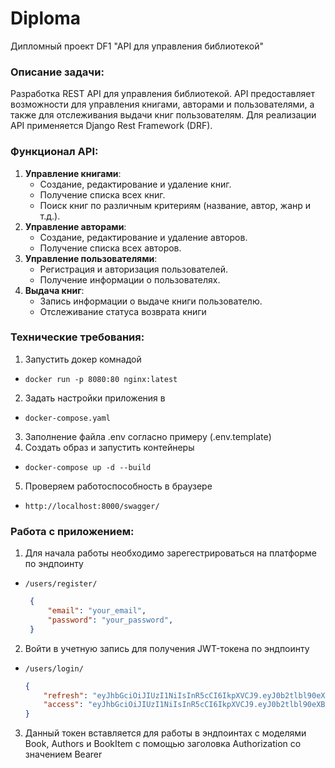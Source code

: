 # Diploma

Дипломный проект DF1 "API для управления библиотекой"

### Описание задачи:

Разработка REST API для управления библиотекой. API предоставляет возможности для управления книгами,
авторами и пользователями, а также для отслеживания выдачи книг пользователям.
Для реализации API применяется Django Rest Framework (DRF).

### Функционал API:

1. **Управление книгами**:
    - Создание, редактирование и удаление книг.
    - Получение списка всех книг.
    - Поиск книг по различным критериям (название, автор, жанр и т.д.).
2. **Управление авторами**:
    - Создание, редактирование и удаление авторов.
    - Получение списка всех авторов.
3. **Управление пользователями**:
    - Регистрация и авторизация пользователей.
    - Получение информации о пользователях.
4. **Выдача книг**:
    - Запись информации о выдаче книги пользователю.
    - Отслеживание статуса возврата книги

### Технические требования:

1. Запустить докер комнадой

* `docker run -p 8080:80 nginx:latest`

2. Задать настройки приложения в

* `docker-compose.yaml`

3. Заполнение файла .env согласно примеру (.env.template)
4. Создать образ и запустить контейнеры

* `docker-compose up -d --build`

5. Проверяем работоспособность в браузере

* `http://localhost:8000/swagger/`

### Работа с приложением:

1. Для начала работы необходимо зарегестрироваться на платформе по эндпоинту

* `/users/register/`
   ```json
	{
		"email": "your_email",
		"password": "your_password",
	}
	```

2. Войти в учетную запись для получения JWT-токена по эндпоинту

* `/users/login/`
	```json
	{
		"refresh": "eyJhbGciOiJIUzI1NiIsInR5cCI6IkpXVCJ9.eyJ0b2tlbl90eXBlIjoicmVmcmVzaCIsImV4cCI6MTczMzMwODUwMywiaWF0IjoxNzMzMjIyMTAzLCJqdGkiOiIzODI1YTExN2E5NDg0MWNhOTg4MDg0OGY5ODVjMWRjOCIsInVzZXJfaWQiOjF9.Ac6H0LjNQRbq3EUHwRdcJooLvQPz3zpUcC2xQ2Ge9pc",
		"access": "eyJhbGciOiJIUzI1NiIsInR5cCI6IkpXVCJ9.eyJ0b2tlbl90eXBlIjoiYWNjZXNzIiwiZXhwIjoxNzMzMzA4NTAzLCJpYXQiOjE3MzMyMjIxMDMsImp0aSI6IjJhMTRhNDZiOTgzMTRmNDA4ZmQ2MDM3Y2M3N2Q0ZWMwIiwidXNlcl9pZCI6MX0.UC4phtaMVzjnI_pWg6rM9cOYqIo9RIbU0ciidjPU6sk"
	}
	```

3. Данный токен вставляется для работы в эндпоинтах с моделями Book, Authors и BookItem с помощью заголовка Authorization со
   значением Bearer <access token>



